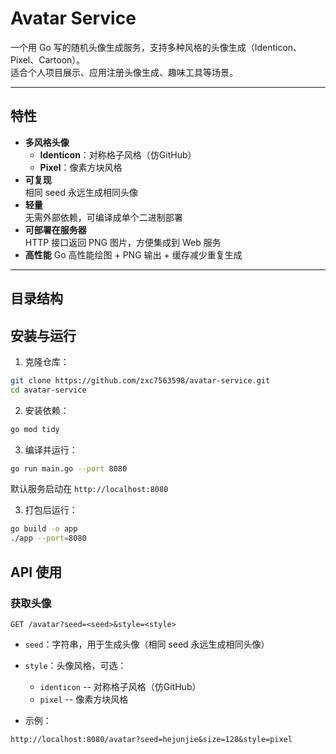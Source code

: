 # Avatar Service

一个用 Go 写的随机头像生成服务，支持多种风格的头像生成（Identicon、Pixel、Cartoon）。  
适合个人项目展示、应用注册头像生成、趣味工具等场景。

---

## 特性

- **多风格头像**
  - **Identicon**：对称格子风格（仿GitHub）
  - **Pixel**：像素方块风格
- **可复现**  
  相同 seed 永远生成相同头像
- **轻量**  
  无需外部依赖，可编译成单个二进制部署
- **可部署在服务器**  
  HTTP 接口返回 PNG 图片，方便集成到 Web 服务
- **高性能**
  Go 高性能绘图 + PNG 输出 + 缓存减少重复生成

---

## 目录结构

## 安装与运行

1. 克隆仓库：
```bash
git clone https://github.com/zxc7563598/avatar-service.git
cd avatar-service
```

2. 安装依赖：

```bash
go mod tidy
```

3. 编译并运行：

```bash
go run main.go --port 8080
```

默认服务启动在 `http://localhost:8080`​

3. 打包后运行：

```bash
go build -o app
./app --port=8080
```

## API 使用

### 获取头像

```
GET /avatar?seed=<seed>&style=<style>
```

- ​`seed`：字符串，用于生成头像（相同 seed 永远生成相同头像）
- ​`style`：头像风格，可选：

  - ​`identicon`​ -- 对称格子风格（仿GitHub）
  - ​`pixel`​ -- 像素方块风格
- 示例：

```
http://localhost:8080/avatar?seed=hejunjie&size=128&style=pixel
```